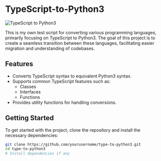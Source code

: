# TypeScript-to-Python3

![TypeScript to Python3](./DALL·E-2024-10-18-17.22.png)

This is my own test script for converting various programming languages, primarily focusing on TypeScript to Python3. The goal of this project is to create a seamless transition between these languages, facilitating easier migration and understanding of codebases.

## Features

- Converts TypeScript syntax to equivalent Python3 syntax.
- Supports common TypeScript features such as:
  - Classes
  - Interfaces
  - Functions
- Provides utility functions for handling conversions.

## Getting Started

To get started with the project, clone the repository and install the necessary dependencies:

```bash
git clone https://github.com/yourusername/type-to-python3.git
cd type-to-python3
# Install dependencies if any
